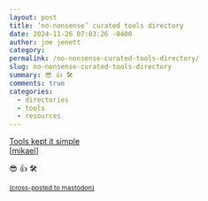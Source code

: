 ```yaml
---
layout: post
title: ‘no-nonsense’ curated tools directory
date: 2024-11-26 07:03:26 -0400
author: joe jenett
category: 
permalink: /no-nonsense-curated-tools-directory/
slug: no-nonsense-curated-tools-directory
summary: 😎 👍 🛠️
comments: true
categories:
  - directories
  - tools
  - resources
---
```

<a title="Tools kept it simple" href="https://kis.tools/">Tools kept it simple</a><br>[<a title="source" href="https://pinboard.in/u:mikael">mikael</a>]

😎 👍 🛠️

<a href="https://brid.gy/publish/mastodon"><small>(cross-posted to mastodon)</small></a>